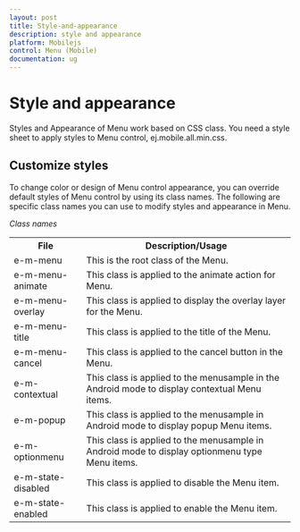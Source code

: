 ```yaml
---
layout: post
title: Style-and-appearance
description: style and appearance
platform: Mobilejs
control: Menu (Mobile)
documentation: ug
---
```


# Style and appearance

Styles and Appearance of Menu work based on CSS class. You need a style sheet to apply styles to Menu control, ej.mobile.all.min.css.

## Customize styles

To change color or design of Menu control appearance, you can override default styles of Menu control by using its class names. The following are specific class names you can use to modify styles and appearance in Menu.

_Class names_

<table>
<tr>
<th>
File</th><th>
Description/Usage</th></tr>
<tr>
<td>
e-m-menu   </td><td>
This is the root class of the Menu.</td></tr>
<tr>
<td>
e-m-menu-animate</td><td>
This class is applied to the animate action for Menu.</td></tr>
<tr>
<td>
e-m-menu-overlay</td><td>
This class is applied to display the overlay layer for the Menu.</td></tr>
<tr>
<td>
e-m-menu-title</td><td>
This class is applied to the title of the Menu.</td></tr>
<tr>
<td>
e-m-menu-cancel</td><td>
This class is applied to the cancel button in the Menu.</td></tr>
<tr>
<td>
e-m-contextual</td><td>
This class is applied to the menusample in the Android mode to display contextual Menu items.</td></tr>
<tr>
<td>
e-m-popup</td><td>
This class is applied to the menusample in Android mode to display popup Menu items.</td></tr>
<tr>
<td>
e-m-optionmenu</td><td>
This class is applied to the menusample in Android mode to display optionmenu type Menu items.</td></tr>
<tr>
<td>
e-m-state-disabled</td><td>
This class is applied to disable the Menu item.</td></tr>
<tr>
<td>
e-m-state-enabled</td><td>
This class is applied to enable the Menu item.</td></tr>
</table>



